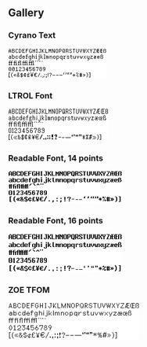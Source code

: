 ## Gallery

### Cyrano Text
<img src="cyrano-text.png">

### LTROL Font
<img src="ltrol-font.png">

### Readable Font, 14 points
<img src="readbl14pt.png">

### Readable Font, 16 points
<img src="readbl16pt.png">

### ZOE TFOM
<img src="zoe-tfom.png">
